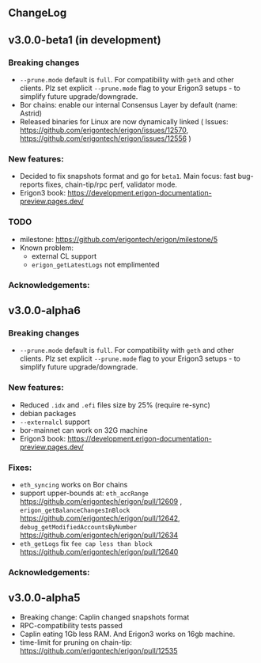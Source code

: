 ChangeLog
---------

## v3.0.0-beta1 (in development)

### Breaking changes

- `--prune.mode` default is `full`. For compatibility with `geth` and other clients. Plz set explicit
  `--prune.mode` flag to your Erigon3 setups - to simplify future upgrade/downgrade.
- Bor chains: enable our internal Consensus Layer by default (name: Astrid)
- Released binaries for Linux are now dynamically linked (
  Issues: https://github.com/erigontech/erigon/issues/12570, https://github.com/erigontech/erigon/issues/12556 )

### New features:

- Decided to fix snapshots format and go for `beta1`. Main focus: fast bug-reports fixes, chain-tip/rpc perf, validator
  mode.
- Erigon3 book: https://development.erigon-documentation-preview.pages.dev/

### TODO

- milestone: https://github.com/erigontech/erigon/milestone/5
- Known problem:
    - external CL support
    - `erigon_getLatestLogs` not emplimented

### Acknowledgements:

## v3.0.0-alpha6

### Breaking changes

- `--prune.mode` default is `full`. For compatibility with `geth` and other clients. Plz set explicit
  `--prune.mode` flag to your Erigon3 setups - to simplify future upgrade/downgrade.

### New features:

- Reduced `.idx` and `.efi` files size by 25% (require re-sync)
- debian packages
- `--externalcl` support
- bor-mainnet can work on 32G machine
- Erigon3 book: https://development.erigon-documentation-preview.pages.dev/

### Fixes:

- `eth_syncing` works on Bor chains
- support upper-bounds at: `eth_accRange` https://github.com/erigontech/erigon/pull/12609 ,
  `erigon_getBalanceChangesInBlock` https://github.com/erigontech/erigon/pull/12642,
  `debug_getModifiedAccountsByNumber` https://github.com/erigontech/erigon/pull/12634
- `eth_getLogs` fix `fee cap less than block` https://github.com/erigontech/erigon/pull/12640

### Acknowledgements:

## v3.0.0-alpha5

- Breaking change: Caplin changed snapshots format
- RPC-compatibility tests passed
- Caplin eating 1Gb less RAM. And Erigon3 works on 16gb machine.
- time-limit for pruning on chain-tip: https://github.com/erigontech/erigon/pull/12535
